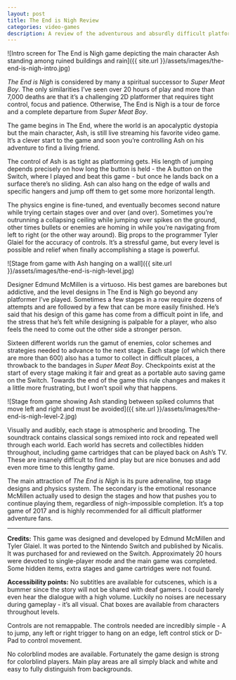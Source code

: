 ```yaml
---
layout: post
title: The End is Nigh Review
categories: video-games
description: A review of the adventurous and absurdly difficult platformer game designed by Edmund McMillen and released in 2017.
---
```

![Intro screen for The End is Nigh game depicting the main character Ash standing among ruined buildings and rain]({{ site.url }}/assets/images/the-end-is-nigh-intro.jpg)

*The End is Nigh* is considered by many a spiritual successor to *Super Meat Boy*. The only similarities I’ve seen over 20 hours of play and more than 7,000 deaths are that it’s a challenging 2D platformer that requires tight control, focus and patience. Otherwise, The End is Nigh is a tour de force and a complete departure from *Super Meat Boy*.

The game begins in The End, where the world is an apocalyptic dystopia but the main character, Ash, is still live streaming his favorite video game. It’s a clever start to the game and soon you’re controlling Ash on his adventure to find a living friend.

The control of Ash is as tight as platforming gets. His length of jumping depends precisely on how long the button is held - the A button on the Switch, where I played and beat this game - but once he lands back on a surface there’s no sliding. Ash can also hang on the edge of walls and specific hangers and jump off them to get some more horizontal length.

The physics engine is fine-tuned, and eventually becomes second nature while trying certain stages over and over (and over). Sometimes you’re outrunning a collapsing ceiling while jumping over spikes on the ground, other times bullets or enemies are homing in while you’re navigating from left to right (or the other way around). Big props to the programmer Tyler Glaiel for the accuracy of controls. It’s a stressful game, but every level is possible and relief when finally accomplishing a stage is powerful.

![Stage from game with Ash hanging on a wall]({{ site.url }}/assets/images/the-end-is-nigh-level.jpg)

Designer Edmund McMillen is a virtuoso. His best games are barebones but addictive, and the level designs in The End is Nigh go beyond any platformer I’ve played. Sometimes a few stages in a row require dozens of attempts and are followed by a few that can be more easily finished. He’s said that his design of this game has come from a difficult point in life, and the stress that he’s felt while designing is palpable for a player, who also feels the need to come out the other side a stronger person.

Sixteen different worlds run the gamut of enemies, color schemes and strategies needed to advance to the next stage. Each stage (of which there are more than 600) also has a tumor to collect in difficult places, a throwback to the bandages in *Super Meat Boy*. Checkpoints exist at the start of every stage making it fair and great as a portable auto saving game on the Switch. Towards the end of the game this rule changes and makes it a little more frustrating, but I won’t spoil why that happens.

![Stage from game showing Ash standing between spiked columns that move left and right and must be avoided]({{ site.url }}/assets/images/the-end-is-nigh-level-2.jpg)

Visually and audibly, each stage is atmospheric and brooding. The soundtrack contains classical songs remixed into rock and repeated well through each world. Each world has secrets and collectibles hidden throughout, including game cartridges that can be played back on Ash’s TV. These are insanely difficult to find and play but are nice bonuses and add even more time to this lengthy game.

The main attraction of *The End is Nigh* is its pure adrenaline, top stage designs and physics system. The secondary is the emotional resonance McMillen actually used to design the stages and how that pushes you to continue playing them, regardless of nigh-impossible completion. It’s a top game of 2017 and is highly recommended for all difficult platformer adventure fans.

---

**Credits:** This game was designed and developed by Edmund McMillen and Tyler Glaiel. It was ported to the Nintendo Switch and published by Nicalis. It was purchased for and reviewed on the Switch. Approximately 20 hours were devoted to single-player mode and the main game was completed. Some hidden items, extra stages and game cartridges were not found.

**Accessibility points:** No subtitles are available for cutscenes, which is a bummer since the story will not be shared with deaf gamers. I could barely even hear the dialogue with a high volume. Luckily no noises are necessary during gameplay - it’s all visual. Chat boxes are available from characters throughout levels.

Controls are not remappable. The controls needed are incredibly simple - A to jump, any left or right trigger to hang on an edge, left control stick or D-Pad to control movement.

No colorblind modes are available. Fortunately the game design is strong for colorblind players. Main play areas are all simply black and white and easy to fully distinguish from backgrounds.
